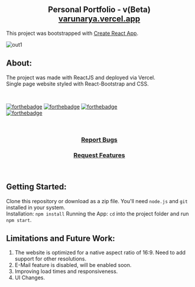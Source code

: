 <h2 align="center">
  Personal Portfolio - v(Beta) <br />
  <a href="https://varunarya.vercel.app/" target="_blank">varunarya.vercel.app</a>
</h2>

This project was bootstrapped with [Create React App](https://github.com/facebook/create-react-app).

![out1](https://user-images.githubusercontent.com/99555479/227766259-0e729142-d8c9-4791-a744-f21fbbbc57b5.jpg)

## About:

The project was made with ReactJS and deployed via Vercel. <br />
Single page website styled with React-Bootstrap and CSS. 

<br />

[![forthebadge](https://forthebadge.com/images/badges/made-with-javascript.svg)](https://forthebadge.com)
[![forthebadge](https://forthebadge.com/images/badges/uses-html.svg)](https://forthebadge.com)
[![forthebadge](https://forthebadge.com/images/badges/uses-css.svg)](https://forthebadge.com)
<br />
[![forthebadge](https://forthebadge.com/images/badges/works-on-my-machine.svg)](https://forthebadge.com)

<br />
<h3 align="center"><a href="https://github.com/JohnLocke117/Portfolio-Website/issues">Report Bugs</a></h3> 
<h3 align="center"><a href="https://github.com/JohnLocke117/Portfolio-Website/issues">Request Features</a></h3>

<br />

## Getting Started:
Clone this repository or download as a zip file. You'll need `node.js` and `git` installed in your system. <br />
Installation: `npm install`
Running the App: `cd` into the project folder and run `npm start`.

## Limitations and Future Work:

1. The website is optimized for a native aspect ratio of 16:9. Need to add support for other resolutions.
2. E-Mail feature is disabled, will be enabled soon.
3. Improving load times and responsiveness.
4. UI Changes.
